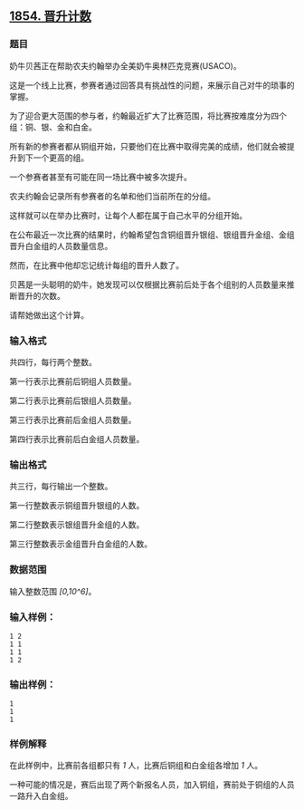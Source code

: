 ## [1854. 晋升计数](https://www.acwing.com/problem/content/1856/)

### 题目

奶牛贝茜正在帮助农夫约翰举办全美奶牛奥林匹克竞赛(USACO)。

这是一个线上比赛，参赛者通过回答具有挑战性的问题，来展示自己对牛的琐事的掌握。

为了迎合更大范围的参与者，约翰最近扩大了比赛范围，将比赛按难度分为四个组：铜、银、金和白金。

所有新的参赛者都从铜组开始，只要他们在比赛中取得完美的成绩，他们就会被提升到下一个更高的组。

一个参赛者甚至有可能在同一场比赛中被多次提升。

农夫约翰会记录所有参赛者的名单和他们当前所在的分组。

这样就可以在举办比赛时，让每个人都在属于自己水平的分组开始。

在公布最近一次比赛的结果时，约翰希望包含铜组晋升银组、银组晋升金组、金组晋升白金组的人员数量信息。

然而，在比赛中他却忘记统计每组的晋升人数了。

贝茜是一头聪明的奶牛，她发现可以仅根据比赛前后处于各个组别的人员数量来推断晋升的次数。

请帮她做出这个计算。

### 输入格式

共四行，每行两个整数。

第一行表示比赛前后铜组人员数量。

第二行表示比赛前后银组人员数量。

第三行表示比赛前后金组人员数量。

第四行表示比赛前后白金组人员数量。

### 输出格式

共三行，每行输出一个整数。

第一行整数表示铜组晋升银组的人数。

第二行整数表示银组晋升金组的人数。

第三行整数表示金组晋升白金组的人数。

### 数据范围

输入整数范围 *[0,10^6]*。

### 输入样例：

```
1 2
1 1
1 1
1 2
```

### 输出样例：

```
1
1
1
```

### 样例解释

在此样例中，比赛前各组都只有 *1* 人，比赛后铜组和白金组各增加 *1* 人。

一种可能的情况是，赛后出现了两个新报名人员，加入铜组，赛前处于铜组的人员一路升入白金组。
